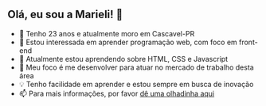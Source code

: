 ## Olá, eu sou a Marieli!  👋

- 👾 Tenho 23 anos e atualmente moro em Cascavel-PR
- 👀 Estou interessada em aprender programação web, com foco em front-end
- 🌱 Atualmente estou aprendendo sobre HTML, CSS e Javascript
- 🎯 Meu foco é me desenvolver para atuar no mercado de trabalho desta área
- 💡 Tenho facilidade em aprender e estou sempre em busca de inovação
- 📫 Para mais informações, por  favor [dê uma olhadinha aqui](https://www.linkedin.com/in/marieli-teixeira-5a58a217a/)


